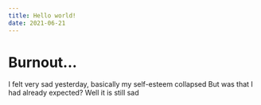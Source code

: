 ```yaml
---
title: Hello world!
date: 2021-06-21
---
```


# Burnout...

I felt very sad yesterday, basically my self-esteem collapsed
But was that I had already expected? Well it is still sad
